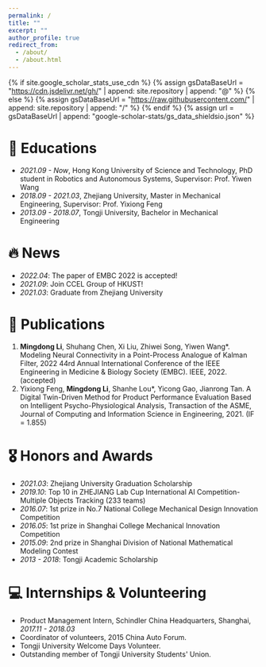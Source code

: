 ```yaml
---
permalink: /
title: ""
excerpt: ""
author_profile: true
redirect_from: 
  - /about/
  - /about.html
---
```


{% if site.google_scholar_stats_use_cdn %}
{% assign gsDataBaseUrl = "https://cdn.jsdelivr.net/gh/" | append: site.repository | append: "@" %}
{% else %}
{% assign gsDataBaseUrl = "https://raw.githubusercontent.com/" | append: site.repository | append: "/" %}
{% endif %}
{% assign url = gsDataBaseUrl | append: "google-scholar-stats/gs_data_shieldsio.json" %}

<span class='anchor' id='about-me'></span>

# 📖 Educations
- *2021.09 - Now*, Hong Kong University of Science and Technology, PhD student in Robotics and Autonomous Systems, Supervisor: Prof. Yiwen Wang 
- *2018.09 - 2021.03*, Zhejiang University, Master in Mechanical Engineering, Supervisor: Prof. Yixiong Feng
- *2013.09 - 2018.07*, Tongji University, Bachelor in Mechanical Engineering

# 🔥 News
- *2022.04*: The paper of EMBC 2022 is accepted!
- *2021.09*: Join CCEL Group of HKUST!
- *2021.03*: Graduate from Zhejiang University

# 📝 Publications 
1. **Mingdong Li**, Shuhang Chen, Xi Liu, Zhiwei Song, Yiwen Wang*. Modeling Neural Connectivity in a Point-Process Analogue of Kalman Filter, 2022 44rd Annual International Conference of the IEEE Engineering in Medicine & Biology Society (EMBC). IEEE, 2022. (accepted)
2. Yixiong Feng, **Mingdong Li**, Shanhe Lou*, Yicong Gao, Jianrong Tan. A Digital Twin-Driven Method for Product Performance Evaluation Based on Intelligent Psycho-Physiological Analysis, Transaction of the ASME, Journal of Computing and Information Science in Engineering, 2021. (IF = 1.855) 

# 🎖 Honors and Awards
- *2021.03*: Zhejiang University Graduation Scholarship 
- *2019.10*: Top 10 in ZHEJIANG Lab Cup International AI Competition-Multiple Objects Tracking (233 teams) 
- *2016.07*: 1st prize in No.7 National College Mechanical Design Innovation Competition 
- *2016.05*: 1st prize in Shanghai College Mechanical Innovation Competition 
- *2015.09*: 2nd prize in Shanghai Division of National Mathematical Modeling Contest 
- *2013 - 2018*: Tongji Academic Scholarship


# 💻 Internships & Volunteering
- Product Management Intern, Schindler China Headquarters, Shanghai, *2017.11 - 2018.03*
- Coordinator of volunteers, 2015 China Auto Forum.
- Tongji University Welcome Days Volunteer.
- Outstanding member of Tongji University Students' Union.